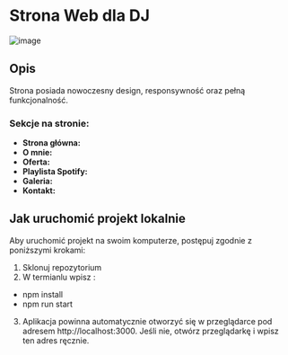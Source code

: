 # Strona Web dla DJ

![image](https://github.com/Bartufil1/WebDj/assets/104689537/2916a5c8-88d3-41a1-ac3f-42d2e3d04e9b)

## Opis
Strona posiada nowoczesny design, responsywność oraz pełną funkcjonalność.

### Sekcje na stronie:
- **Strona główna:** 
- **O mnie:** 
- **Oferta:**
- **Playlista Spotify:** 
- **Galeria:**
- **Kontakt:** 

## Jak uruchomić projekt lokalnie
Aby uruchomić projekt na swoim komputerze, postępuj zgodnie z poniższymi krokami:
1. Sklonuj repozytorium
2. W termianlu wpisz :
- npm install
- npm run start
3. Aplikacja powinna automatycznie otworzyć się w przeglądarce pod adresem http://localhost:3000. Jeśli nie, otwórz przeglądarkę i wpisz ten adres ręcznie.
